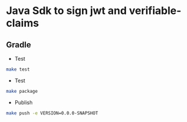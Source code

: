 # Java Sdk to sign jwt and verifiable-claims

## Gradle

 * Test
 ```bash
make test 
```

 * Test
 ```bash
make package 
```

 * Publish
 ```bash
make push -e VERSION=0.0.0-SNAPSHOT
```